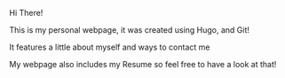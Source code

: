 Hi There!

This is my personal webpage, it was created using Hugo, and Git!

It features a little about myself and ways to contact me

My webpage also includes my Resume so feel free to have a look at that!
